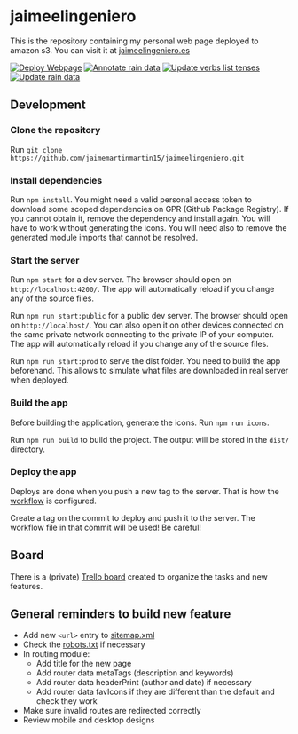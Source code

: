 # jaimeelingeniero

This is the repository containing my personal web page deployed to amazon s3. You can visit it at [jaimeelingeniero.es](https://jaimeelingeniero.es)

[![Deploy Webpage](https://github.com/jaimemartinmartin15/jaimeelingeniero/actions/workflows/build-and-publish.yml/badge.svg)](https://github.com/jaimemartinmartin15/jaimeelingeniero/actions/workflows/build-and-publish.yml) [![Annotate rain data](https://github.com/jaimemartinmartin15/jaimeelingeniero.es/actions/workflows/annotate-new-rain-data.yml/badge.svg)](https://github.com/jaimemartinmartin15/jaimeelingeniero.es/actions/workflows/annotate-new-rain-data.yml) [![Update verbs list tenses](https://github.com/jaimemartinmartin15/jaimeelingeniero/actions/workflows/update-verbs-tenses.yml/badge.svg)](https://github.com/jaimemartinmartin15/jaimeelingeniero/actions/workflows/update-verbs-tenses.yml) [![Update rain data](https://github.com/jaimemartinmartin15/jaimeelingeniero/actions/workflows/update-weather-rain.yml/badge.svg)](https://github.com/jaimemartinmartin15/jaimeelingeniero/actions/workflows/update-weather-rain.yml)

## Development

### Clone the repository

Run `git clone https://github.com/jaimemartinmartin15/jaimeelingeniero.git`

### Install dependencies

Run `npm install`. You might need a valid personal access token to download some scoped dependencies on GPR (Github Package Registry). If you cannot obtain it, remove the dependency and install again. You will have to work without generating the icons. You will need also to remove the generated module imports that cannot be resolved.

### Start the server

Run `npm start` for a dev server. The browser should open on `http://localhost:4200/`. The app will automatically reload if you change any of the source files.

Run `npm run start:public` for a public dev server. The browser should open on `http://localhost/`. You can also open it on other devices connected on the same private network connecting to the private IP of your computer. The app will automatically reload if you change any of the source files.

Run `npm run start:prod` to serve the dist folder. You need to build the app beforehand. This allows to simulate what files are downloaded in real server when deployed.

### Build the app

Before building the application, generate the icons. Run `npm run icons`.

Run `npm run build` to build the project. The output will be stored in the `dist/` directory.

### Deploy the app

Deploys are done when you push a new tag to the server. That is how the [workflow](.github\workflows\build-and-publish.yml) is configured.

Create a tag on the commit to deploy and push it to the server. The workflow file in that commit will be used! Be careful!

## Board

There is a (private) [Trello board](https://trello.com/b/gnJWWpVh/jaime-el-ingeniero) created to organize the tasks and new features.

## General reminders to build new feature

* Add new `<url>` entry to [sitemap.xml](./sitemap.xml)
* Check the [robots.txt](./robots.txt) if necessary
* In routing module:
  * Add title for the new page
  * Add router data metaTags (description and keywords)
  * Add router data headerPrint (author and date) if necessary
  * Add router data favIcons if they are different than the default and check they work
* Make sure invalid routes are redirected correctly
* Review mobile and desktop designs
